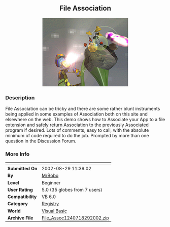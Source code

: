 ﻿<div align="center">

## File Association

<img src="PIC20028291138533891.gif">
</div>

### Description

File Association can be tricky and there are some rather blunt instruments being applied in some examples of Association both on this site and elsewhere on the web. This demo shows how to Associate your App to a file extension and safely return Association to the previously Associated program if desired. Lots of comments, easy to call, with the absolute minimum of code required to do the job. Prompted by more than one question in the Discussion Forum.
 
### More Info
 


<span>             |<span>
---                |---
**Submitted On**   |2002-08-29 11:39:02
**By**             |[MrBobo](https://github.com/Planet-Source-Code/PSCIndex/blob/master/ByAuthor/mrbobo.md)
**Level**          |Beginner
**User Rating**    |5.0 (35 globes from 7 users)
**Compatibility**  |VB 6\.0
**Category**       |[Registry](https://github.com/Planet-Source-Code/PSCIndex/blob/master/ByCategory/registry__1-36.md)
**World**          |[Visual Basic](https://github.com/Planet-Source-Code/PSCIndex/blob/master/ByWorld/visual-basic.md)
**Archive File**   |[File\_Assoc1240718292002\.zip](https://github.com/Planet-Source-Code/mrbobo-file-association__1-38451/archive/master.zip)








